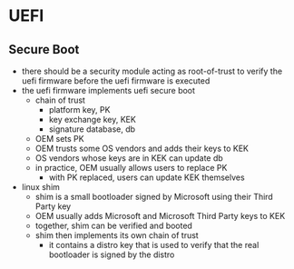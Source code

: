 UEFI
====

## Secure Boot

- there should be a security module acting as root-of-trust to verify the uefi
  firmware before the uefi firmware is executed
- the uefi firmware implements uefi secure boot
  - chain of trust
    - platform key, PK
    - key exchange key, KEK
    - signature database, db
  - OEM sets PK
  - OEM trusts some OS vendors and adds their keys to KEK
  - OS vendors whose keys are in KEK can update db
  - in practice, OEM usually allows users to replace PK
    - with PK replaced, users can update KEK themselves
- linux shim
  - shim is a small bootloader signed by Microsoft using their Third Party key
  - OEM usually adds Microsoft and Microsoft Third Party keys to KEK
  - together, shim can be verified and booted
  - shim then implements its own chain of trust
    - it contains a distro key that is used to verify that the real bootloader
      is signed by the distro
